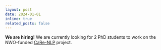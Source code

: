 ```yaml
---
layout: post
date: 2024-01-01
inline: true
related_posts: false
---
```


**We are hiring!** We are currently looking for 2 PhD students to work on the NWO-funded [CaRe-NLP](projects/carenlp_project) project.

